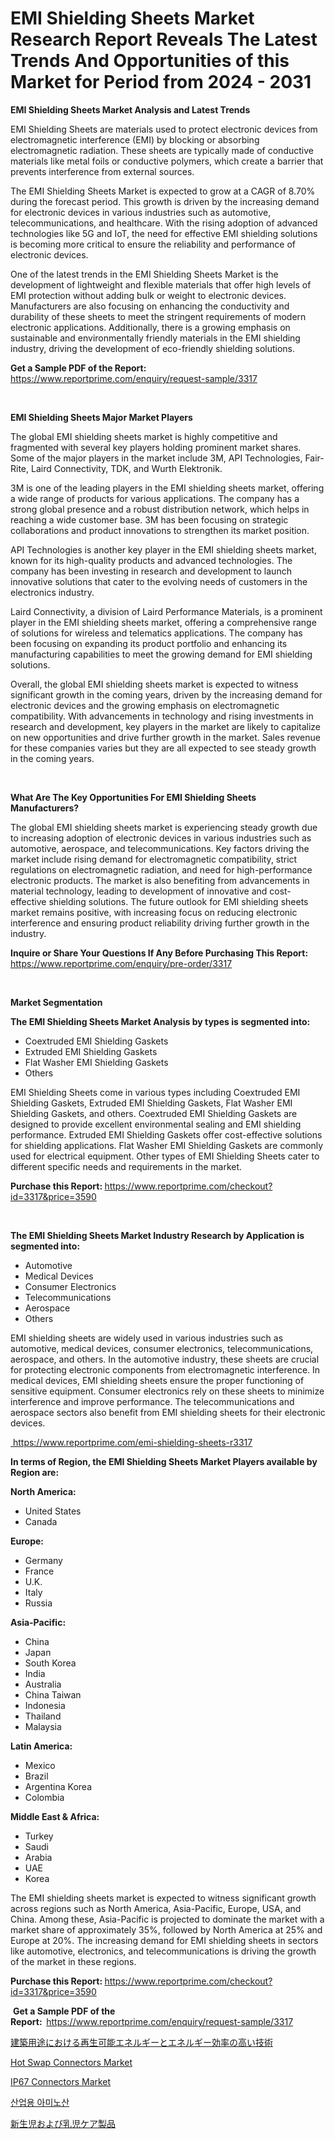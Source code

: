 <p><h1>EMI Shielding Sheets Market Research Report Reveals The Latest Trends And Opportunities of this Market for Period from 2024 - 2031</h1></p><p><strong>EMI Shielding Sheets Market Analysis and Latest Trends</strong></p>
<p><p>EMI Shielding Sheets are materials used to protect electronic devices from electromagnetic interference (EMI) by blocking or absorbing electromagnetic radiation. These sheets are typically made of conductive materials like metal foils or conductive polymers, which create a barrier that prevents interference from external sources.</p><p>The EMI Shielding Sheets Market is expected to grow at a CAGR of 8.70% during the forecast period. This growth is driven by the increasing demand for electronic devices in various industries such as automotive, telecommunications, and healthcare. With the rising adoption of advanced technologies like 5G and IoT, the need for effective EMI shielding solutions is becoming more critical to ensure the reliability and performance of electronic devices.</p><p>One of the latest trends in the EMI Shielding Sheets Market is the development of lightweight and flexible materials that offer high levels of EMI protection without adding bulk or weight to electronic devices. Manufacturers are also focusing on enhancing the conductivity and durability of these sheets to meet the stringent requirements of modern electronic applications. Additionally, there is a growing emphasis on sustainable and environmentally friendly materials in the EMI shielding industry, driving the development of eco-friendly shielding solutions.</p></p>
<p><strong>Get a Sample PDF of the Report:&nbsp;</strong> <a href="https://www.reportprime.com/enquiry/request-sample/3317">https://www.reportprime.com/enquiry/request-sample/3317</a></p>
<p>&nbsp;</p>
<p><strong>EMI Shielding Sheets Major Market Players</strong></p>
<p><p>The global EMI shielding sheets market is highly competitive and fragmented with several key players holding prominent market shares. Some of the major players in the market include 3M, API Technologies, Fair-Rite, Laird Connectivity, TDK, and Wurth Elektronik.</p><p>3M is one of the leading players in the EMI shielding sheets market, offering a wide range of products for various applications. The company has a strong global presence and a robust distribution network, which helps in reaching a wide customer base. 3M has been focusing on strategic collaborations and product innovations to strengthen its market position.</p><p>API Technologies is another key player in the EMI shielding sheets market, known for its high-quality products and advanced technologies. The company has been investing in research and development to launch innovative solutions that cater to the evolving needs of customers in the electronics industry.</p><p>Laird Connectivity, a division of Laird Performance Materials, is a prominent player in the EMI shielding sheets market, offering a comprehensive range of solutions for wireless and telematics applications. The company has been focusing on expanding its product portfolio and enhancing its manufacturing capabilities to meet the growing demand for EMI shielding solutions.</p><p>Overall, the global EMI shielding sheets market is expected to witness significant growth in the coming years, driven by the increasing demand for electronic devices and the growing emphasis on electromagnetic compatibility. With advancements in technology and rising investments in research and development, key players in the market are likely to capitalize on new opportunities and drive further growth in the market. Sales revenue for these companies varies but they are all expected to see steady growth in the coming years.</p></p>
<p>&nbsp;</p>
<p><strong>What Are The Key Opportunities For EMI Shielding Sheets Manufacturers?</strong></p>
<p><p>The global EMI shielding sheets market is experiencing steady growth due to increasing adoption of electronic devices in various industries such as automotive, aerospace, and telecommunications. Key factors driving the market include rising demand for electromagnetic compatibility, strict regulations on electromagnetic radiation, and need for high-performance electronic products. The market is also benefiting from advancements in material technology, leading to development of innovative and cost-effective shielding solutions. The future outlook for EMI shielding sheets market remains positive, with increasing focus on reducing electronic interference and ensuring product reliability driving further growth in the industry.</p></p>
<p><strong>Inquire or Share Your Questions If Any Before Purchasing This Report:</strong> <a href="https://www.reportprime.com/enquiry/pre-order/3317">https://www.reportprime.com/enquiry/pre-order/3317</a></p>
<p>&nbsp;</p>
<p><strong>Market Segmentation</strong></p>
<p><strong>The EMI Shielding Sheets Market Analysis by types is segmented into:</strong></p>
<p><ul><li>Coextruded EMI Shielding Gaskets</li><li>Extruded EMI Shielding Gaskets</li><li>Flat Washer EMI Shielding Gaskets</li><li>Others</li></ul></p>
<p><p>EMI Shielding Sheets come in various types including Coextruded EMI Shielding Gaskets, Extruded EMI Shielding Gaskets, Flat Washer EMI Shielding Gaskets, and others. Coextruded EMI Shielding Gaskets are designed to provide excellent environmental sealing and EMI shielding performance. Extruded EMI Shielding Gaskets offer cost-effective solutions for shielding applications. Flat Washer EMI Shielding Gaskets are commonly used for electrical equipment. Other types of EMI Shielding Sheets cater to different specific needs and requirements in the market.</p></p>
<p><strong>Purchase this Report:&nbsp;</strong><a href="https://www.reportprime.com/checkout?id=3317&price=3590">https://www.reportprime.com/checkout?id=3317&price=3590</a></p>
<p>&nbsp;</p>
<p><strong>The EMI Shielding Sheets Market Industry Research by Application is segmented into:</strong></p>
<p><ul><li>Automotive</li><li>Medical Devices</li><li>Consumer Electronics</li><li>Telecommunications</li><li>Aerospace</li><li>Others</li></ul></p>
<p><p>EMI shielding sheets are widely used in various industries such as automotive, medical devices, consumer electronics, telecommunications, aerospace, and others. In the automotive industry, these sheets are crucial for protecting electronic components from electromagnetic interference. In medical devices, EMI shielding sheets ensure the proper functioning of sensitive equipment. Consumer electronics rely on these sheets to minimize interference and improve performance. The telecommunications and aerospace sectors also benefit from EMI shielding sheets for their electronic devices.</p></p>
<p><a href="https://www.reportprime.com/emi-shielding-sheets-r3317">&nbsp;https://www.reportprime.com/emi-shielding-sheets-r3317</a></p>
<p><strong>In terms of Region, the EMI Shielding Sheets Market Players available by Region are:</strong></p>
<p>
    <p> <strong> North America: </strong>
        <ul>
            <li>United States</li>
            <li>Canada</li>
        </ul>
        </p> 
    <p> <strong> Europe: </strong>
        <ul>
            <li>Germany</li>
            <li>France</li>
            <li>U.K.</li>
            <li>Italy</li>
            <li>Russia</li>
        </ul>
        </p> 
    <p> <strong> Asia-Pacific: </strong>
        <ul>
            <li>China</li>
            <li>Japan</li>
            <li>South Korea</li>
            <li>India</li>
            <li>Australia</li>
            <li>China Taiwan</li>
            <li>Indonesia</li>
            <li>Thailand</li>
            <li>Malaysia</li>
        </ul>
        </p> 
    <p> <strong> Latin America: </strong>
        <ul>
            <li>Mexico</li>
            <li>Brazil</li>
            <li>Argentina Korea</li>
            <li>Colombia</li>
        </ul>
        </p> 
    <p> <strong> Middle East & Africa: </strong>
        <ul>
            <li>Turkey</li>
            <li>Saudi</li>
            <li>Arabia</li>
            <li>UAE</li>
            <li>Korea</li>
        </ul>
    </p>
    </p>
<p><p>The EMI shielding sheets market is expected to witness significant growth across regions such as North America, Asia-Pacific, Europe, USA, and China. Among these, Asia-Pacific is projected to dominate the market with a market share of approximately 35%, followed by North America at 25% and Europe at 20%. The increasing demand for EMI shielding sheets in sectors like automotive, electronics, and telecommunications is driving the growth of the market in these regions.</p></p>
<p><strong>Purchase this Report: </strong><a href="https://www.reportprime.com/checkout?id=3317&price=3590">https://www.reportprime.com/checkout?id=3317&price=3590</a></p>
<p>&nbsp;<strong>Get a Sample PDF of the Report:&nbsp;&nbsp;</strong><a href="https://www.reportprime.com/enquiry/request-sample/3317">https://www.reportprime.com/enquiry/request-sample/3317</a></p>
<p><strong></strong></p>
<p><p><a href="https://github.com/tubbs463/Market-Research-Report-List-3/blob/main/550194383332.md">建築用途における再生可能エネルギーとエネルギー効率の高い技術</a></p><p><a href="https://github.com/hannahforsyth9786/Market-Research-Report-List-1/blob/main/hot-swap-connectors-market.md">Hot Swap Connectors Market</a></p><p><a href="https://github.com/eliyamanson4561/Market-Research-Report-List-1/blob/main/ip67-connectors-market.md">IP67 Connectors Market</a></p><p><a href="https://github.com/muchswr/Market-Research-Report-List-2/blob/main/8728350103401.md">산업용 아미노산</a></p><p><a href="https://github.com/LeoraEber/Market-Research-Report-List-2/blob/main/889230883333.md">新生児および乳児ケア製品</a></p></p>